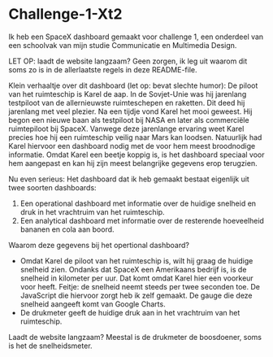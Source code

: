 # Challenge-1-Xt2

Ik heb een SpaceX dashboard gemaakt voor challenge 1, een onderdeel van een schoolvak van mijn studie Communicatie en Multimedia Design.

LET OP: laadt de website langzaam? Geen zorgen, ik leg uit waarom dit soms zo is in de allerlaatste regels in deze README-file.

Klein verhaaltje over dit dashboard (let op: bevat slechte humor):
De piloot van het ruimteschip is Karel de aap. In de Sovjet-Unie was hij jarenlang testpiloot van de allernieuwste ruimteschepen en raketten. Dit deed hij jarenlang met veel plezier. Na een tijdje vond Karel het mooi geweest. Hij begon een nieuwe baan als testpiloot bij NASA en later als commerciële ruimtepiloot bij SpaceX. Vanwege deze jarenlange ervaring weet Karel precies hoe hij een ruimteschip veilig naar Mars kan loodsen. Natuurlijk had Karel hiervoor een dashboard nodig met de voor hem meest broodnodige informatie. Omdat Karel een beetje koppig is, is het dashboard speciaal voor hem aangepast en kan hij zijn meest belangrijke gegevens erop terugzien.

Nu even serieus:
Het dashboard dat ik heb gemaakt bestaat eigenlijk uit twee soorten dashboards:
1. Een operational dashboard met informatie over de huidige snelheid en druk in het vrachtruim van het ruimteschip.    
2. Een analytical dashboard met informatie over de resterende hoeveelheid bananen en cola aan boord.

Waarom deze gegevens bij het opertional dashboard?
- Omdat Karel de piloot van het ruimteschip is, wilt hij graag de huidige snelheid zien. Ondanks dat SpaceX een Amerikaans bedrijf is, is de snelheid in kilometer per uur. Dat komt omdat Karel hier een voorkeur voor heeft. Feitje: de snelheid neemt steeds per twee seconden toe. De JavaScript die hiervoor zorgt heb ik zelf gemaakt. De gauge die deze snelheid aangeeft komt van Google Charts.
- De drukmeter geeft de huidige druk aan in het vrachtruim van het ruimteschip.





Laadt de website langzaam?
Meestal is de drukmeter de boosdoener, soms is het de snelheidsmeter.
